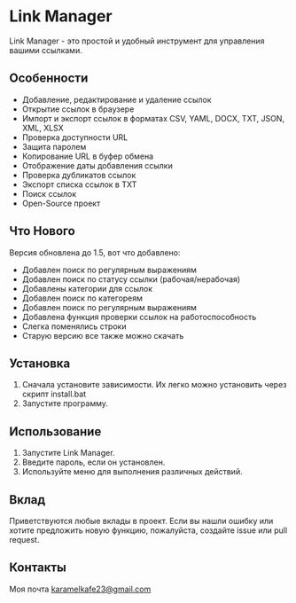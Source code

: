 # Link Manager

Link Manager - это простой и удобный инструмент для управления вашими ссылками.

## Особенности

* Добавление, редактирование и удаление ссылок
* Открытие ссылок в браузере
* Импорт и экспорт ссылок в форматах CSV, YAML, DOCX, TXT, JSON, XML, XLSX
* Проверка доступности URL
* Защита паролем
* Копирование URL в буфер обмена
* Отображение даты добавления ссылки
* Проверка дубликатов ссылок
* Экспорт списка ссылок в TXT
* Поиск ссылок
* Open-Source проект

## Что Нового
Версия обновлена до 1.5, вот что добавлено:

* Добавлен поиск по регулярным выражениям
* Добавлен поиск по статусу ссылки (рабочая/нерабочая)
* Добавлены категории для ссылок
* Добавлен поиск по категореям
* Добавлен поиск по регулярным выражениям
* Добавлена функция проверки ссылок на работоспособность
* Слегка поменялись строки
* Старую версию все также можно скачать

## Установка

1.  Сначала установите зависимости. Их легко можно установить через скрипт install.bat
2.  Запустите программу. 

## Использование

1.  Запустите Link Manager.
2.  Введите пароль, если он установлен.
3.  Используйте меню для выполнения различных действий.

## Вклад

Приветствуются любые вклады в проект. Если вы нашли ошибку или хотите предложить новую функцию, пожалуйста, создайте issue или pull request.


## Контакты

 Моя почта karamelkafe23@gmail.com
